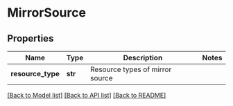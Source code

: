 # MirrorSource

## Properties
Name | Type | Description | Notes
------------ | ------------- | ------------- | -------------
**resource_type** | **str** | Resource types of mirror source | 

[[Back to Model list]](../README.md#documentation-for-models) [[Back to API list]](../README.md#documentation-for-api-endpoints) [[Back to README]](../README.md)

